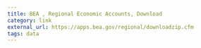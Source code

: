 ```yaml
---
title: BEA , Regional Economic Accounts, Download
category: link
external_url: https://apps.bea.gov/regional/downloadzip.cfm
tags: data
---
```

